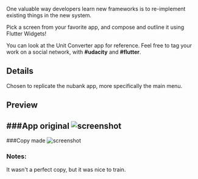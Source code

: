 One valuable way developers learn new frameworks is to re-implement existing things in the new system.

Pick a screen from your favorite app, and compose and outline it using Flutter Widgets!

You can look at the Unit Converter app for reference. Feel free to tag your work on a social network, with __#udacity__ and __#flutter__.

## Details
Chosen to replicate the nubank app, more specifically the main menu.

## Preview
###App original
![screenshot](https://i.ibb.co/KGSDj3N/Whats-App-Image-2021-05-20-at-20-47-03.jpg)
---
###Copy made
![screenshot](https://i.ibb.co/pWvZx88/Screenshot-1621551402.png)

### Notes:
It wasn't a perfect copy, but it was nice to train.
